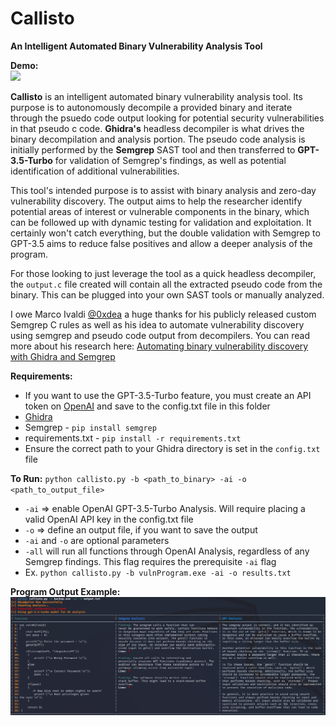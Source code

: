 # Callisto
**An Intelligent Automated Binary Vulnerability Analysis Tool**

**Demo:**\
![](callisto_demo.gif)

**Callisto** is an intelligent automated binary vulnerability analysis tool. Its purpose is to autonomously decompile a provided binary and iterate through the psuedo code output looking for potential security vulnerabilities in that pseudo c code. **Ghidra's** headless decompiler is what drives the binary decompilation and analysis portion. The pseudo code analysis is initially performed by the **Semgrep** SAST tool and then transferred to **GPT-3.5-Turbo** for validation of Semgrep's findings, as well as potential identification of additional vulnerabilities.

This tool's intended purpose is to assist with binary analysis and zero-day vulnerability discovery. The output aims to help the researcher identify potential areas of interest or vulnerable components in the binary, which can be followed up with dynamic testing for validation and exploitation. It certainly won't catch everything, but the double validation with Semgrep to GPT-3.5 aims to reduce false positives and allow a deeper analysis of the program.

For those looking to just leverage the tool as a quick headless decompiler, the `output.c` file created will contain all the extracted pseudo code from the binary. This can be plugged into your own SAST tools or manually analyzed.

I owe Marco Ivaldi [@0xdea](https://github.com/0xdea) a huge thanks for his publicly released custom Semgrep C rules as well as his idea to automate vulnerability discovery using semgrep and pseudo code output from decompilers. You can read more about his research here: [Automating binary vulnerability discovery with Ghidra and Semgrep](https://security.humanativaspa.it/automating-binary-vulnerability-discovery-with-ghidra-and-semgrep/)

**Requirements:**
- If you want to use the GPT-3.5-Turbo feature, you must create an API token on [OpenAI](https://platform.openai.com/account/api-keys) and save to the config.txt file in this folder
- [Ghidra](https://github.com/NationalSecurityAgency/ghidra)
- Semgrep - `pip install semgrep`
- requirements.txt - `pip install -r requirements.txt`
- Ensure the correct path to your Ghidra directory is set in the `config.txt` file

**To Run:**
`python callisto.py -b <path_to_binary> -ai -o <path_to_output_file>`
- `-ai` => enable OpenAI GPT-3.5-Turbo Analysis. Will require placing a valid OpenAI API key in the config.txt file
- `-o` => define an output file, if you want to save the output
- `-ai` and `-o` are optional parameters
-  `-all` will run all functions through OpenAI Analysis, regardless of any Semgrep findings. This flag requires the prerequisite `-ai` flag
- Ex. `python callisto.py -b vulnProgram.exe -ai -o results.txt`

**Program Output Example:**\
![](callisto.png)

